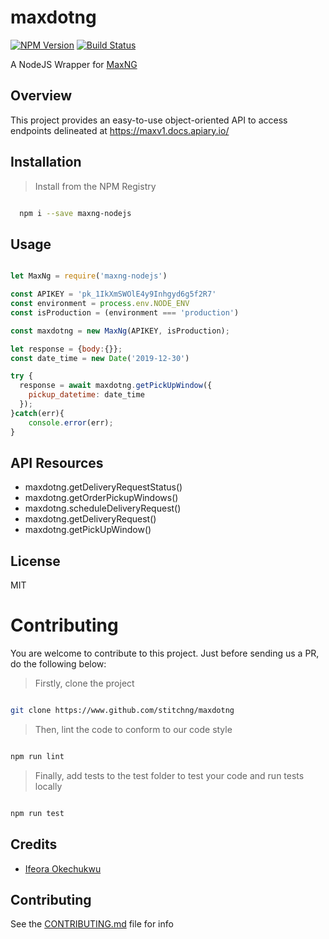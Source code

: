 # maxdotng

[![NPM Version][npm-image]][npm-url]
[![Build Status][travis-image]][travis-url]

A NodeJS Wrapper for [MaxNG](https://developers.max.ng)

## Overview
This project provides an easy-to-use object-oriented API to access endpoints delineated at https://maxv1.docs.apiary.io/

## Installation

>Install from the NPM Registry

```bash

  npm i --save maxng-nodejs

```

## Usage

```js

let MaxNg = require('maxng-nodejs')

const APIKEY = 'pk_1IkXmSWOlE4y9Inhgyd6g5f2R7'
const environment = process.env.NODE_ENV
const isProduction = (environment === 'production')

const maxdotng = new MaxNg(APIKEY, isProduction);

let response = {body:{}};
const date_time = new Date('2019-12-30')

try {
  response = await maxdotng.getPickUpWindow({
    pickup_datetime: date_time
  });
}catch(err){
    console.error(err);
}

```

## API Resources

- maxdotng.getDeliveryRequestStatus()
- maxdotng.getOrderPickupWindows()
- maxdotng.scheduleDeliveryRequest()
- maxdotng.getDeliveryRequest()
- maxdotng.getPickUpWindow()

## License

MIT

# Contributing

You are welcome to contribute to this project. Just before sending us a PR, do the following below:

>Firstly, clone the project

```bash

git clone https://www.github.com/stitchng/maxdotng

```

>Then, lint the code to conform to our code style
```bash

npm run lint

```
>Finally, add tests to the test folder to test your code and run tests locally

```bash

npm run test

```


## Credits

- [Ifeora Okechukwu](https://twitter.com/isocroft)

## Contributing

See the [CONTRIBUTING.md](https://github.com/stitchng/maxdotng/blob/master/CONTRIBUTING.md) file for info

[npm-image]: https://img.shields.io/npm/v/maxng-nodejs.svg?style=flat-square
[npm-url]: https://npmjs.org/package/maxng-nodejs

[travis-image]: https://img.shields.io/travis/stitchng/maxdotng/master.svg?style=flat-square
[travis-url]: https://travis-ci.org/stitchng/maxdotng
